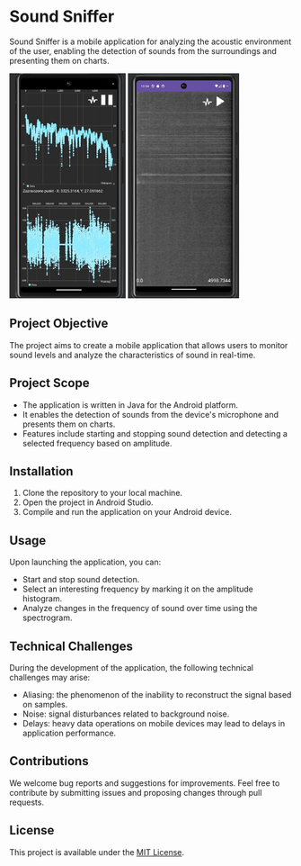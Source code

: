 # Sound Sniffer

Sound Sniffer is a mobile application for analyzing the acoustic environment of the user, enabling the detection of sounds from the surroundings and presenting them on charts.

<img src="img/main_window.png" alt="Main Window" height="400"/> <img src="img/spectogram.png" alt="Spectrogram" height="400"/>

## Project Objective

The project aims to create a mobile application that allows users to monitor sound levels and analyze the characteristics of sound in real-time.

## Project Scope

- The application is written in Java for the Android platform.
- It enables the detection of sounds from the device's microphone and presents them on charts.
- Features include starting and stopping sound detection and detecting a selected frequency based on amplitude.

## Installation

1. Clone the repository to your local machine.
2. Open the project in Android Studio.
3. Compile and run the application on your Android device.

## Usage

Upon launching the application, you can:
- Start and stop sound detection.
- Select an interesting frequency by marking it on the amplitude histogram.
- Analyze changes in the frequency of sound over time using the spectrogram.

## Technical Challenges

During the development of the application, the following technical challenges may arise:
- Aliasing: the phenomenon of the inability to reconstruct the signal based on samples.
- Noise: signal disturbances related to background noise.
- Delays: heavy data operations on mobile devices may lead to delays in application performance.

## Contributions

We welcome bug reports and suggestions for improvements. Feel free to contribute by submitting issues and proposing changes through pull requests.

## License

This project is available under the [MIT License](LICENSE).
